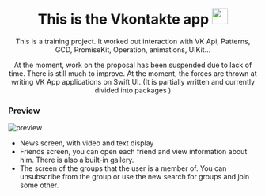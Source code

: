 <h1 align="center"> This is the Vkontakte app
<img src="https://github.com/blackcater/blackcater/raw/main/images/Hi.gif" width="32" height="32"/></h1>

<p align="center">This is a training project. It worked out interaction with VK Api, Patterns, GCD, PromiseKit, Operation, animations, UIKit...</p>

<p align="center"> At the moment, work on the proposal has been suspended due to lack of time. There is still much to improve. At the moment, the forces are thrown at writing VK App applications on Swift UI. (It is partially written and currently divided into packages )</p>

<h3> Preview </h3>

![preview](https://user-images.githubusercontent.com/91827767/207524262-b5768b24-ae5f-486d-9108-33bbb19ce330.gif)

<ul>
  <li> News screen, with video and text display</li>
  <li> Friends screen, you can open each friend and view information about him.
    There is also a built-in gallery.</li>
  <li> The screen of the groups that the user is a member of.
    You can unsubscribe from the group or use the new search for groups and join some other.</li>
  </ul>
